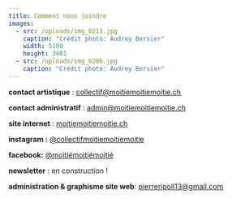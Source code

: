 ```yaml
---
title: Comment nous joindre
images:
  - src: /uploads/img_0213.jpg
    caption: "Crédit photo: Audrey Bersier"
    width: 5100
    height: 3401
  - src: /uploads/img_0206.jpg
    caption: "Crédit photo: Audrey Bersier"
---
```


**contact artistique** : collectif@moitiemoitiemoitie.ch

**contact administratif** : admin@moitiemoitiemoitie.ch

**site internet** : [moitiemoitiemoitie.ch](moitiemoitiemoitie.ch)

**instagram :** [@collectifmoitiemoitiemoitie](https://www.instagram.com/collectifmoitiemoitiemoitie/)

**facebook:** [@moitiémoitiémoitié](https://www.facebook.com/moitiemoitiemoitie)

**newsletter** : en construction !

**administration & graphisme site web**: pierreripoll13@gmail.com
